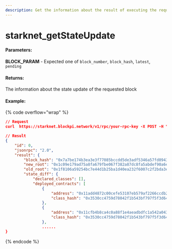 ```yaml
---
description: Get the information about the result of executing the requested block
---
```


# starknet\_getStateUpdate

#### **Parameters:**

**BLOCK\_PARAM**  -  Expected one of `block_number`, `block_hash`, `latest`, `pending`

#### **Returns:**

The information about the state update of the requested block

#### Example:

{% code overflow="wrap" %}
```json
// Request
curl  https://starknet.blockpi.network/v1/rpc/your-rpc-key -X POST -H "Content-Type: application/json" --data '{"jsonrpc":"2.0","method":"starknet_getStateUpdate","params":["latest"],"id":0}'

// Result
{
    "id": 0,
    "jsonrpc": "2.0",
    "result": {
        "block_hash": "0x7a7be174b3ea3e3f77085bccdd5de3adf5346a57fd09435bdac071fa8b154dd",
        "new_root": "0x1c09e179ad75a8fa679fbe067f382a87dc8fa5abdef90a6e508e4bd6d3aa0a0",
        "old_root": "0x1f8106a59254bc7e44d1b25ba1d40ea232f6007c2f2bda3e43d8a1b41213227",
        "state_diff": {
            "declared_classes": [],
            "deployed_contracts": [
                {
                    "address": "0x11add4872c00cefe53107eb579af2266ccdb298bf580bf8be9bd76d8b3685ae",
                    "class_hash": "0x3530cc4759d78042f1b543bf797f5f3d647cde0388c33734cf91b7f7b9314a9"
                },
                {
                    "address": "0x11cfb4b8ca4c0a88f1e4aeadbdfc1a542a04341528b88afcb6f8e50953d5c41",
                    "class_hash": "0x3530cc4759d78042f1b543bf797f5f3d647cde0388c33734cf91b7f7b9314a9"
                },
                ......
}
```
{% endcode %}

